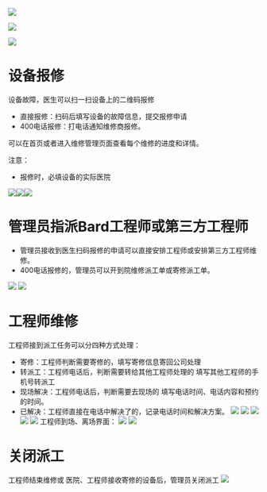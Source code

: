 ![](/assets/import0525.png)

![](/assets/import05251016.png)

![](/assets/图片29.png)

# 设备报修

设备故障，医生可以扫一扫设备上的二维码报修

* 直接报修：扫码后填写设备的故障信息，提交报修申请
* 400电话报修：打电话通知维修商报修。

可以在首页或者进入维修管理页面查看每个维修的进度和详情。

注意：
* 报修时，必填设备的实际医院

![](/assets/未命名1527214994.png)![](/assets/未命名1527218807.png)![](/assets/未命名1527218954.png)

# 管理员指派Bard工程师或第三方工程师
* 管理员接收到医生扫码报修的申请可以直接安排工程师或安排第三方工程师维修。
* 400电话报修的，管理员可以开到院维修派工单或寄修派工单。

![](/assets/未命名1527219517.png)
![](/assets/未命名1527227868.png)

# 工程师维修
工程师接到派工任务可以分四种方式处理：
* 寄修：工程师判断需要寄修的，填写寄修信息寄回公司处理
* 转派工：工程师电话后，判断需要转给其他工程师处理的 填写其他工程师的手机号转派工
* 现场解决：工程师电话后，判断需要去现场的 填写电话时间、电话内容和预约的时间。
* 已解决：工程师直接在电话中解决了的，记录电话时间和解决方案。
![](/assets/图片1.png)
![](/assets/图片6.png)
![](/assets/图片5.png)
![](/assets/图片4.png)
![](/assets/图片3.png)
工程师到场、离场界面：
![](/assets/图片7.png)
![](/assets/图片8.png)
# 关闭派工
工程师结束维修或 医院、工程师接收寄修的设备后，管理员关闭派工
![](/assets/未命名1527231183.png)







